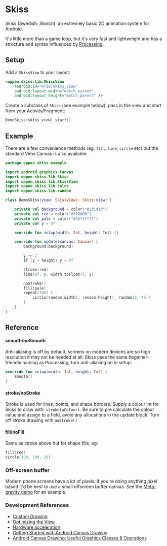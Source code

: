 # Skiss
Skiss (Swedish: _Sketch_): an extremely basic 2D animation system for Android.  

It's little more than a game loop, but it's very fast and lightweight and has a structure and syntax influenced by [Processing](https://processing.org/).  

## Setup

Add a `SkissView` to your layout:

```xml
<oppen.skiss.lib.SkissView
    android:id="@+id/skiss_view"
    android:layout_width="match_parent"
    android:layout_height="match_parent" />
```

Create a subclass of `Skiss` (see example below), pass in the view and start from your Activity/Fragment:

```kotlin
DemoSkiss(skiss_view).start()
```

## Example

There are a few convenience methods (eg. `fill`, `line`, `circle` etc) but the standard View Canvas is also available:

```kotlin
package oppen.skiss.example

import android.graphics.Canvas
import oppen.skiss.lib.Skiss
import oppen.skiss.lib.SkissView
import oppen.skiss.lib.color
import oppen.skiss.lib.random

class DemoSkiss(view: SkissView): Skiss(view) {

    private val background = color("#1d1d1d")
    private val red = color("#ff0000")
    private val pale = color("#55ffffff")
    private var y = 0f

    override fun setup(width: Int, height: Int) {}

    override fun update(canvas: Canvas) {
        background(background)

        y += 2
        if (y > height) y = 0f

        stroke(red)
        line(0f, y, width.toFloat(), y)

        noStroke()
        fill(pale)
        repeat(100) {
            circle(random(width), random(height), random(5, 40))
        }
    }
}
```

## Reference

#### smooth/noSmooth

Anti-aliasing is off by default, screens on modern devices are so high resolution it may not be needed at all. Skiss uses the same beginner-friendly naming as Processing, turn anti-aliasing on in setup:

```kotlin
override fun setup(width: Int, height: Int) {
    smooth()
}
```

#### stroke/noStroke

Stroke is used for lines, points, and shape borders. Supply a colour int for Skiss to draw with: `stroke(aColour)`. Be sure to pre calculate the colour value and assign to a field, avoid any allocations in the update block. Turn off stroke drawing with `noStroke()`

#### fill/noFill

Same as stroke above but for shape fills, eg:

```kotlin
fill(red)
circle(100, 100, 20)
```

### Off-screen buffer

Modern phone screens have a lot of pixels, if you're doing anything pixel based it'd be best to use a small offscreen buffer canvas. See the [Meta-gravity demo](app/src/main/java/oppen/skiss/example/demos/GravitySkiss.kt) for an example.

### Development References
* [Custom Drawing](https://developer.android.com/training/custom-views/custom-drawing)
* [Optimizing the View](https://developer.android.com/training/custom-views/optimizing-view)
* [Hardware acceleration](https://developer.android.com/guide/topics/graphics/hardware-accel.html)
* [Getting Started with Android Canvas Drawing](https://medium.com/over-engineering/getting-started-with-drawing-on-the-android-canvas-621cf512f4c7)
* [Android Canvas Drawing: Useful Graphics Classes & Operations](https://medium.com/over-engineering/android-canvas-drawing-useful-graphics-classes-operations-2803e435e848)



